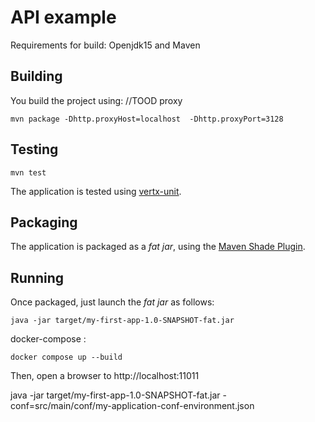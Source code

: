 #  API example

Requirements for build:
Openjdk15 and Maven



## Building

You build the project using:
//TOOD proxy
```
mvn package -Dhttp.proxyHost=localhost  -Dhttp.proxyPort=3128
```

## Testing
```
mvn test
```

The application is tested using [vertx-unit](http://vertx.io/docs/vertx-unit/java/).

## Packaging

The application is packaged as a _fat jar_, using the 
[Maven Shade Plugin](https://maven.apache.org/plugins/maven-shade-plugin/).

## Running

Once packaged, just launch the _fat jar_ as follows:

```
java -jar target/my-first-app-1.0-SNAPSHOT-fat.jar
```
docker-compose :
```
docker compose up --build
```

Then, open a browser to http://localhost:11011




java -jar    target/my-first-app-1.0-SNAPSHOT-fat.jar  -conf=src/main/conf/my-application-conf-environment.json 
